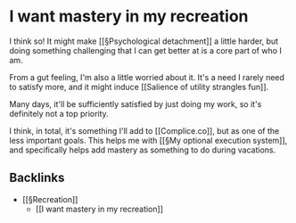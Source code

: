 # I want mastery in my recreation
I think so! It might make [[§Psychological detachment]] a little harder, but doing something challenging that I can get better at is a core part of who I am.

From a gut feeling, I'm also a little worried about it. It's a need I rarely need to satisfy more, and it might induce [[Salience of utility strangles fun]].

Many days, it'll be sufficiently satisfied by just doing my work, so it's definitely not a top priority. 

I think, in total, it's something I'll add to [[Complice.co]], but as one of the less important goals. This helps me with [[§My optional execution system]], and specifically helps add mastery as something to do during vacations.

## Backlinks
* [[§Recreation]]
	* [[I want mastery in my recreation]]

<!-- #p1 -->

<!-- {BearID:9E50E7BF-EFB1-44A8-8FC1-1DED38442B2B-35709-000021F30CE3D2D8} -->

